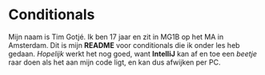 # Conditionals
Mijn naam is Tim Gotjé. Ik ben 17 jaar en zit in MG1B op het MA in Amsterdam. Dit is mijn **README** voor conditionals die ik onder les heb gedaan. *Hopelijk* werkt het nog goed, want **IntelliJ** kan af en toe een *beetje* raar doen 
als het aan mijn code ligt, en kan dus afwijken per PC. 

